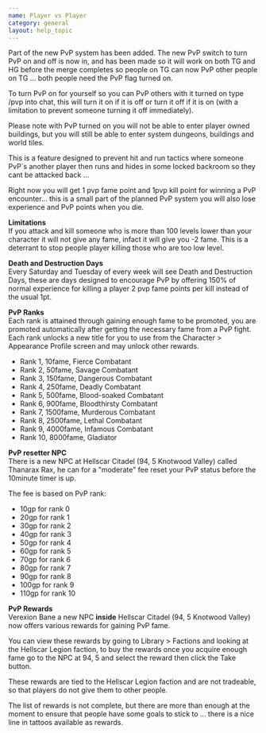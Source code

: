 ```yaml
---
name: Player vs Player
category: general
layout: help_topic
---
```

Part of the new PvP system has been added. The new PvP switch to turn PvP on and off is now in, and has been made so it will work on both TG and HG before the merge completes so people on TG can now PvP other people on TG ... both people need the PvP flag turned on.

To turn PvP on for yourself so you can PvP others with it turned on type /pvp into chat, this will turn it on if it is off or turn it off if it is on (with a limitation to prevent someone turning it off immediately).

Please note with PvP turned on you will not be able to enter player owned buildings, but you will still be able to enter system dungeons, buildings and world tiles.

This is a feature designed to prevent hit and run tactics where someone PvP\`s another player then runs and hides in some locked backroom so they cant be attacked back ...

Right now you will get 1 pvp fame point and 1pvp kill point for winning a PvP encounter... this is a small part of the planned PvP system you will also lose experience and PvP points when you die.

**Limitations**  
If you attack and kill someone who is more than 100 levels lower than your character it will not give any fame, infact it will give you -2 fame. This is a deterrant to stop people player killing those who are too low level.

**Death and Destruction Days**  
Every Saturday and Tuesday of every week will see Death and Destruction Days, these are days designed to encourage PvP by offering 150% of normal experience for killing a player 2 pvp fame points per kill instead of the usual 1pt.

**PvP Ranks**  
Each rank is attained through gaining enough fame to be promoted, you are promoted automatically after getting the necessary fame from a PvP fight. Each rank unlocks a new title for you to use from the Character > Appearance Profile screen and may unlock other rewards.

*   Rank 1, 10fame, Fierce Combatant
*   Rank 2, 50fame, Savage Combatant
*   Rank 3, 150fame, Dangerous Combatant
*   Rank 4, 250fame, Deadly Combatant
*   Rank 5, 500fame, Blood-soaked Combatant
*   Rank 6, 900fame, Bloodthirsty Combatant
*   Rank 7, 1500fame, Murderous Combatant
*   Rank 8, 2500fame, Lethal Combatant
*   Rank 9, 4000fame, Infamous Combatant
*   Rank 10, 8000fame, Gladiator

**PvP resetter NPC**  
There is a new NPC at Hellscar Citadel (94, 5 Knotwood Valley) called Thanarax Rax, he can for a "moderate" fee reset your PvP status before the 10minute timer is up.

The fee is based on PvP rank:

*   10gp for rank 0
*   20gp for rank 1
*   30gp for rank 2
*   40gp for rank 3
*   50gp for rank 4
*   60gp for rank 5
*   70gp for rank 6
*   80gp for rank 7
*   90gp for rank 8
*   100gp for rank 9
*   110gp for rank 10

**PvP Rewards**  
Verexion Bane a new NPC **inside** Hellscar Citadel (94, 5 Knotwood Valley) now offers various rewards for gaining PvP fame.

You can view these rewards by going to Library > Factions and looking at the Hellscar Legion faction, to buy the rewards once you acquire enough fame go to the NPC at 94, 5 and select the reward then click the Take button.

These rewards are tied to the Hellscar Legion faction and are not tradeable, so that players do not give them to other people.

The list of rewards is not complete, but there are more than enough at the moment to ensure that people have some goals to stick to ... there is a nice line in tattoos available as rewards.